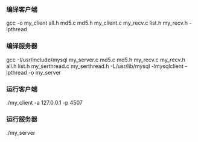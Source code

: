 ### 编译客户端
gcc -o my_client all.h md5.c md5.h my_client.c my_recv.c list.h my_recv.h -lpthread
### 编译服务器
gcc -I/usr/include/mysql my_server.c md5.c md5.h my_recv.c my_recv.h all.h list.h my_serthread.c my_serthread.h -L/usr/lib/mysql  -lmysqlclient -lpthread -o my_server
### 运行客户端
./my_client -a 127.0.0.1 -p 4507
### 运行服务器
./my_server
